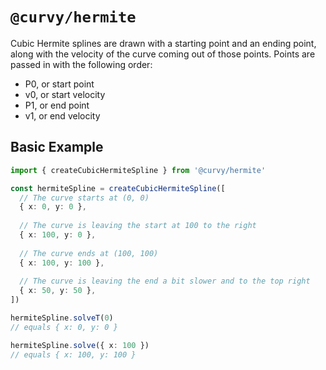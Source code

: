 # `@curvy/hermite`

Cubic Hermite splines are drawn with a starting point and an ending point, along with the velocity of the curve coming
out of those points. Points are passed in with the following order:
* P0, or start point
* v0, or start velocity
* P1, or end point
* v1, or end velocity

## Basic Example

```typescript
import { createCubicHermiteSpline } from '@curvy/hermite'

const hermiteSpline = createCubicHermiteSpline([
  // The curve starts at (0, 0)
  { x: 0, y: 0 },
  
  // The curve is leaving the start at 100 to the right
  { x: 100, y: 0 },
  
  // The curve ends at (100, 100)
  { x: 100, y: 100 },
  
  // The curve is leaving the end a bit slower and to the top right
  { x: 50, y: 50 },
])

hermiteSpline.solveT(0)
// equals { x: 0, y: 0 }

hermiteSpline.solve({ x: 100 })
// equals { x: 100, y: 100 }
```